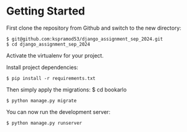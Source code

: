 # Getting Started

First clone the repository from Github and switch to the new directory:

    $ git@github.com:kspramod53/django_assignment_sep_2024.git
    $ cd django_assignment_sep_2024
    
Activate the virtualenv for your project.
    
Install project dependencies:

    $ pip install -r requirements.txt
    
    
Then simply apply the migrations:
    $ cd bookarlo

    $ python manage.py migrate
    

You can now run the development server:

    $ python manage.py runserver